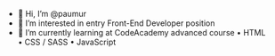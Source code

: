 - 👋 Hi, I’m @paumur
- 👀 I’m interested in entry Front-End Developer position
- 🌱 I’m currently learning at CodeAcademy advanced course
• HTML  
• CSS / SASS 
• JavaScript
